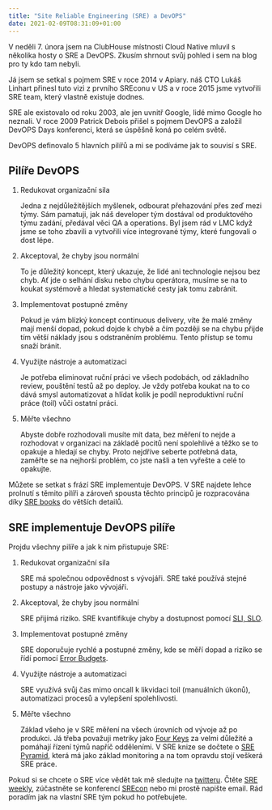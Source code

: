 ```yaml
---
title: "Site Reliable Engineering (SRE) a DevOPS"
date: 2021-02-09T08:31:09+01:00
---
```


V neděli 7. února jsem na ClubHouse místnosti Cloud Native mluvil s několika hosty o SRE a DevOPS. Zkusím shrnout svůj pohled i sem na blog pro ty kdo tam nebyli.

Já jsem se setkal s pojmem SRE v roce 2014 v Apiary. náš CTO Lukáš Linhart přinesl tuto vizi z prvního SREconu v US a v roce 2015 jsme vytvořili SRE team, který vlastně existuje dodnes.

SRE ale existovalo od roku 2003, ale jen uvnitř Google, lidé mimo Google ho neznali. V roce 2009 Patrick Debois přišel s pojmem DevOPS a založil DevOPS Days konferenci, která se úspěšně koná po celém světě.

DevOPS definovalo 5 hlavních pilířů a mi se podíváme jak to souvisí s SRE.

## Pilíře DevOPS

1. Redukovat organizační sila

    Jedna z nejdůležitějších myšlenek, odbourat přehazování přes zeď mezi týmy. Sám pamatuji, jak náš developer tým dostával od produktového týmu zadání, předával věci QA a operations. Byl jsem rád v LMC když jsme se toho zbavili a vytvořili více integrované týmy, které fungovali o dost lépe.

2. Akceptoval, že chyby jsou normální

    To je důležitý koncept, který ukazuje, že lidé ani technologie nejsou bez chyb. Ať jde o selhání disku nebo chybu operátora, musíme se na to koukat systémově a hledat systematické cesty jak tomu zabránit.

3. Implementovat postupné změny

    Pokud je vám blízký koncept continuous delivery, víte že malé změny mají menší dopad, pokud dojde k chybě a čím později se na chybu přijde tím větší náklady jsou s odstraněním problému. Tento přístup se tomu snaží bránit.

4. Využijte nástroje a automatizaci

    Je potřeba eliminovat ruční práci ve všech podobách, od základního review, pouštění testů až po deploy. Je vždy potřeba koukat na to co dává smysl automatizovat a hlídat kolik je podíl neproduktivní ruční práce (toil) vůči ostatní práci.

5. Měřte všechno

    Abyste dobře rozhodovali musíte mít data, bez měření to nejde a rozhodovat v organizaci na základě pocitů není spolehlivé a těžko se to opakuje a hledají se chyby. Proto nejdříve seberte potřebná data, zaměřte se na nejhorší problém, co jste našli a ten vyřešte a celé to opakujte.


Můžete se setkat s frází SRE implementuje DevOPS. V SRE najdete lehce prolnutí s těmito pilíři a zároveň spousta těchto principů je rozpracována díky [SRE books](https://sre.google/books/) do větších detailů.


## SRE implementuje DevOPS pilíře

Projdu všechny pilíře a jak k nim přistupuje SRE:

1. Redukovat organizační sila

    SRE má společnou odpovědnost s vývojáři. SRE také používá stejné postupy a nástroje jako vývojáři.

2. Akceptoval, že chyby jsou normální

    SRE přijímá riziko. SRE kvantifikuje chyby a dostupnost pomocí [SLI, SLO](https://cloud.google.com/blog/products/gcp/sre-fundamentals-slis-slas-and-slos).

3. Implementovat postupné změny

    SRE doporučuje rychlé a postupné změny, kde se měří dopad a riziko se řídí pomocí [Error Budgets](https://sre.google/sre-book/embracing-risk/).

4. Využijte nástroje a automatizaci

    SRE využívá svůj čas mimo oncall k likvidaci toil (manuálních úkonů), automatizaci procesů a vylepšení spolehlivosti.

5. Měřte všechno

    Základ všeho je v SRE měření na všech úrovních od vývoje až po produkci. Já třeba považuji metriky jako [Four Keys](https://cloud.google.com/blog/products/devops-sre/using-the-four-keys-to-measure-your-devops-performance) za velmi důležité a pomáhají řízení týmů napříč odděleními. V SRE knize se dočtete o [SRE Pyramid](https://sre.google/sre-book/part-III-practices/), která má jako základ monitoring a na tom opravdu stojí veškerá SRE práce.


Pokud si se chcete o SRE více vědět tak mě sledujte na [twitteru](https://twitter.com/abtris). Čtěte [SRE weekly](https://sreweekly.com/), zúčastněte se konferencí [SREcon](https://www.usenix.org/srecon) nebo mi prostě napište email. Rád poradím jak na vlastní SRE tým pokud ho potřebujete.
